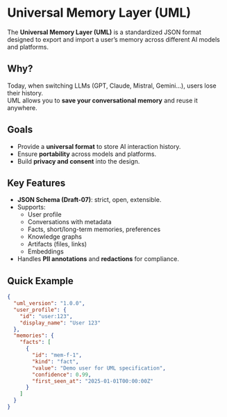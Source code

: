 # Universal Memory Layer (UML)

The **Universal Memory Layer (UML)** is a standardized JSON format designed to export and import a user’s memory across different AI models and platforms.

## Why?
Today, when switching LLMs (GPT, Claude, Mistral, Gemini…), users lose their history.  
UML allows you to **save your conversational memory** and reuse it anywhere.

## Goals
- Provide a **universal format** to store AI interaction history.
- Ensure **portability** across models and platforms.
- Build **privacy and consent** into the design.

## Key Features
- **JSON Schema (Draft-07)**: strict, open, extensible.
- Supports:
  - User profile
  - Conversations with metadata
  - Facts, short/long-term memories, preferences
  - Knowledge graphs
  - Artifacts (files, links)
  - Embeddings
- Handles **PII annotations** and **redactions** for compliance.

## Quick Example
```json
{
  "uml_version": "1.0.0",
  "user_profile": {
    "id": "user:123",
    "display_name": "User 123"
  },
  "memories": {
    "facts": [
      {
        "id": "mem-f-1",
        "kind": "fact",
        "value": "Demo user for UML specification",
        "confidence": 0.99,
        "first_seen_at": "2025-01-01T00:00:00Z"
      }
    ]
  }
}
